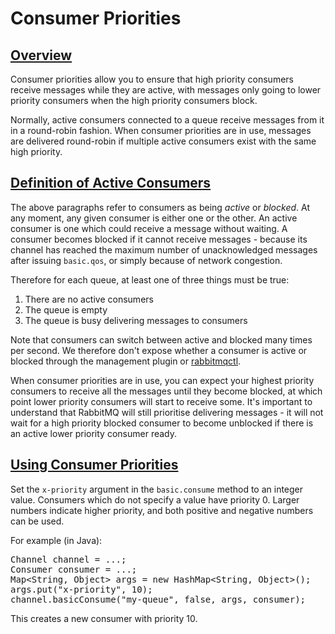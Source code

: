 <!--
Copyright (c) 2005-2023 Broadcom. All Rights Reserved. The term "Broadcom" refers to Broadcom Inc. and/or its subsidiaries.

All rights reserved. This program and the accompanying materials
are made available under the terms of the under the Apache License,
Version 2.0 (the "License”); you may not use this file except in compliance
with the License. You may obtain a copy of the License at

https://www.apache.org/licenses/LICENSE-2.0

Unless required by applicable law or agreed to in writing, software
distributed under the License is distributed on an "AS IS" BASIS,
WITHOUT WARRANTIES OR CONDITIONS OF ANY KIND, either express or implied.
See the License for the specific language governing permissions and
limitations under the License.
-->

# Consumer Priorities

## <a id="overview" class="anchor" href="#overview">Overview</a>

Consumer priorities allow you to ensure that high priority
consumers receive messages while they are active, with messages
only going to lower priority consumers when the high priority
consumers block.

Normally, active consumers connected to a queue receive messages
from it in a round-robin fashion. When consumer priorities are
in use, messages are delivered round-robin if multiple active
consumers exist with the same high priority.

## <a id="definitions" class="anchor" href="#definitions">Definition of Active Consumers</a>

The above paragraphs refer to consumers as being <i>active</i>
or <i>blocked</i>. At any moment, any given consumer is either
one or the other. An active consumer is one which could receive
a message without waiting. A consumer becomes blocked if it
cannot receive messages - because its channel has reached the
maximum number of unacknowledged messages after issuing
`basic.qos`, or simply because of network congestion.

Therefore for each queue, at least one of three things must be true:

1. There are no active consumers
2. The queue is empty
3. The queue is busy delivering messages to consumers

Note that consumers can switch between active and blocked many
times per second. We therefore don't expose whether a consumer
is active or blocked through the management plugin or
[rabbitmqctl](./cli.html).

When consumer priorities are in use, you can expect your highest
priority consumers to receive all the messages until they become
blocked, at which point lower priority consumers will start to
receive some. It's important to understand that RabbitMQ will
still prioritise delivering messages - it will not wait for a
high priority blocked consumer to become unblocked if there is
an active lower priority consumer ready.

## <a id="how-to-use" class="anchor" href="#how-to-use">Using Consumer Priorities</a>

Set the `x-priority` argument in the
`basic.consume` method to an integer value. Consumers
which do not specify a value have priority 0. Larger numbers
indicate higher priority, and both positive and negative numbers
can be used.

For example (in Java):

<pre class="lang-java">
Channel channel = ...;
Consumer consumer = ...;
Map&lt;String, Object> args = new HashMap&lt;String, Object>();
args.put("x-priority", 10);
channel.basicConsume("my-queue", false, args, consumer);
</pre>

This creates a new consumer with priority 10.
